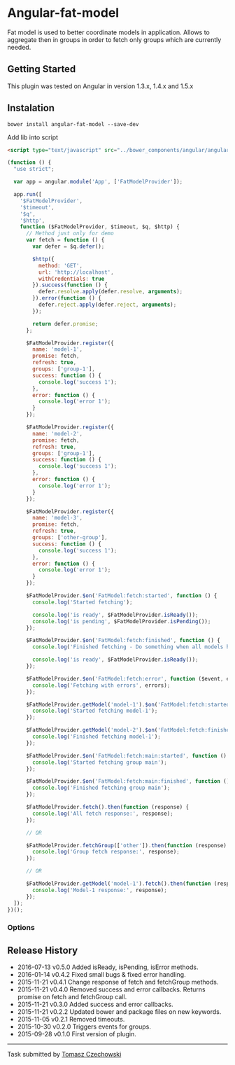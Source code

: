 # Angular-fat-model

Fat model is used to better coordinate models in application. Allows to aggregate then in groups in order to fetch only groups which are currently needed.

## Getting Started
This plugin was tested on Angular in version 1.3.x, 1.4.x and 1.5.x

## Instalation

```shell
bower install angular-fat-model --save-dev
```
Add lib into script

```html
<script type="text/javascript" src="../bower_components/angular/angular.js"></script>
```

```javascript
(function () {
  "use strict";

  var app = angular.module('App', ['FatModelProvider']);

  app.run([
    '$FatModelProvider',
    '$timeout',
    '$q',
    '$http',
    function ($FatModelProvider, $timeout, $q, $http) {
      // Method just only for demo
      var fetch = function () {
        var defer = $q.defer();

        $http({
          method: 'GET',
          url: 'http://localhost',
          withCredentials: true
        }).success(function () {
          defer.resolve.apply(defer.resolve, arguments);
        }).error(function () {
          defer.reject.apply(defer.reject, arguments);
        });

        return defer.promise;
      };

      $FatModelProvider.register({
        name: 'model-1',
        promise: fetch,
        refresh: true,
        groups: ['group-1'],
        success: function () {
          console.log('success 1');
        },
        error: function () {
          console.log('error 1');
        }
      });

      $FatModelProvider.register({
        name: 'model-2',
        promise: fetch,
        refresh: true,
        groups: ['group-1'],
        success: function () {
          console.log('success 1');
        },
        error: function () {
          console.log('error 1');
        }
      });

      $FatModelProvider.register({
        name: 'model-3',
        promise: fetch,
        refresh: true,
        groups: ['other-group'],
        success: function () {
          console.log('success 1');
        },
        error: function () {
          console.log('error 1');
        }
      });

      $FatModelProvider.$on('FatModel:fetch:started', function () {
        console.log('Started fetching');

        console.log('is ready', $FatModelProvider.isReady());
        console.log('is pending', $FatModelProvider.isPending());
      });

      $FatModelProvider.$on('FatModel:fetch:finished', function () {
        console.log('Finished fetching - Do something when all models have been fetched!');

        console.log('is ready', $FatModelProvider.isReady());
      });

      $FatModelProvider.$on('FatModel:fetch:error', function ($event, error) {
        console.log('Fetching with errors', errors);
      });

      $FatModelProvider.getModel('model-1').$on('FatModel:fetch:started', function () {
        console.log('Started fetching model-1');
      });

      $FatModelProvider.getModel('model-2').$on('FatModel:fetch:finished', function () {
        console.log('Finished fetching model-1');
      });

      $FatModelProvider.$on('FatModel:fetch:main:started', function () {
        console.log('Started fetching group main');
      });

      $FatModelProvider.$on('FatModel:fetch:main:finished', function () {
        console.log('Finished fetching group main');
      });

      $FatModelProvider.fetch().then(function (response) {
        console.log('All fetch response:', response);
      });

      // OR

      $FatModelProvider.fetchGroup(['other']).then(function (response) {
        console.log('Group fetch response:', response);
      });

      // OR

      $FatModelProvider.getModel('model-1').fetch().then(function (response) {
        console.log('Model-1 response:', response);
      });
  ]);
})();
```
### Options


## Release History
 * 2016-07-13   v0.5.0   Added isReady, isPending, isError methods.
 * 2016-01-14   v0.4.2   Fixed small bugs & fixed error handling.
 * 2015-11-21   v0.4.1   Change response of fetch and fetchGroup methods.
 * 2015-11-21   v0.4.0   Removed success and error callbacks. Returns promise on fetch and fetchGroup call.
 * 2015-11-21   v0.3.0   Added success and error callbacks.
 * 2015-11-21   v0.2.2   Updated bower and package files on new keywords.
 * 2015-11-05   v0.2.1   Removed timeouts.
 * 2015-10-30   v0.2.0   Triggers events for groups.
 * 2015-09-28   v0.1.0   First version of plugin.

---

Task submitted by [Tomasz Czechowski](http://czechowski.pl/)
